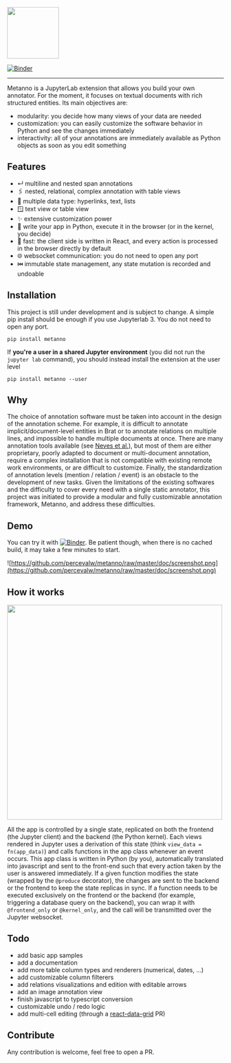 <img src="https://github.com/percevalw/metanno/raw/master/doc/logo.png" width=120px />

[![Binder](https://mybinder.org/badge_logo.svg)](https://mybinder.org/v2/gh/percevalw/metanno/HEAD?urlpath=lab%2Ftree%2Fexamples%2FAnnotator.ipynb)

--------------------------------------------------------------------------------


Metanno is a JupyterLab extension that allows you build your own annotator. For the moment, it focuses on textual documents with rich structured entities.
Its main objectives are:
- modularity: you decide how many views of your data are needed
- customization: you can easily customize the software behavior in Python and see the changes immediately
- interactivity: all of your annotations are immediately available as Python objects as soon as you edit something

## Features

- ↵ multiline and nested span annotations
- 🖇️ nested, relational, complex annotation with table views
- 🔗 multiple data type: hyperlinks, text, lists
- 🪟 text view or table view
- ✨ extensive customization power
- 🐍 write your app in Python, execute it in the browser (or in the kernel, you decide)
- 🚀 fast: the client side is written in React, and every action is processed in the browser directly by default
- 🌐 websocket communication: you do not need to open any port
- ⏮️ immutable state management, any state mutation is recorded and undoable

## Installation

This project is still under development and is subject to change.
A simple pip install should be enough if you use Jupyterlab 3. You do not need to open any port.
```
pip install metanno
```

If **you're a user in a shared Jupyter environment** (you did not run the `jupyter lab` command), you should instead install the extension at the user level
```
pip install metanno --user
```

## Why

The choice of annotation software must be taken into account in the design of the annotation scheme.
For example, it is difficult to annotate implicit/document-level entities in Brat or to annotate relations on multiple lines, and impossible to handle multiple documents at once.
There are many annotation tools available (see [Neves et al.](https://pubmed.ncbi.nlm.nih.gov/31838514/)), but most of them are either proprietary, poorly adapted to document or multi-document annotation,
require a complex installation that is not compatible with existing remote work environments, or are difficult to customize.
Finally, the standardization of annotation levels (mention / relation / event) is an obstacle to the development of new tasks.
Given the limitations of the existing softwares and the difficulty to cover every need with a single static annotator,
this project was initiated to provide a modular and fully customizable annotation framework, Metanno, and address these difficulties.  

## Demo

You can try it with [![Binder](https://mybinder.org/badge_logo.svg)](https://mybinder.org/v2/gh/percevalw/metanno/HEAD?urlpath=lab%2Ftree%2Fexamples%2FAnnotator.ipynb). Be patient though, when there is no cached build, it may take a few minutes to start.

![https://github.com/percevalw/metanno/raw/master/doc/screenshot.png](https://github.com/percevalw/metanno/raw/master/doc/screenshot.png)

## How it works

<img src="https://github.com/percevalw/metanno/raw/master/doc/how.png" width=500px />

All the app is controlled by a single state, replicated on both the frontend (the Jupyter client) and the backend (the Python kernel).
Each views rendered in Jupyter uses a derivation of this state (think `view_data = fn(app_data)`) and calls functions in the app class whenever an event occurs.
This app class is written in Python (by you), automatically translated into javascript and sent to the front-end such that every action taken by the
user is answered immediately.
If a given function modifies the state (wrapped by the `@produce` decorator), the changes are sent to the backend or the frontend to keep the state replicas in sync.
If a function needs to be executed exclusively on the frontend or the backend (for example, triggering a database query on the backend), you can wrap it
with `@frontend_only` or `@kernel_only`, and the call will be transmitted over the Jupyter websocket.

## Todo

- add basic app samples
- add a documentation
- add more table column types and renderers (numerical, dates, ...)
- add customizable column filterers
- add relations visualizations and edition with editable arrows
- add an image annotation view
- finish javascript to typescript conversion
- customizable undo / redo logic
- add multi-cell editing (through a [react-data-grid](https://github.com/adazzle/react-data-grid) PR)

## Contribute

Any contribution is welcome, feel free to open a PR.
